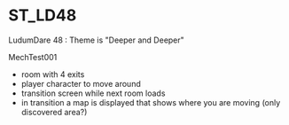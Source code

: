 # ST_LD48
LudumDare 48 : Theme is "Deeper and Deeper"

MechTest001

- room with 4 exits
- player character to move around
- transition screen while next room loads
- in transition a map is displayed that shows where you are moving (only discovered area?)

